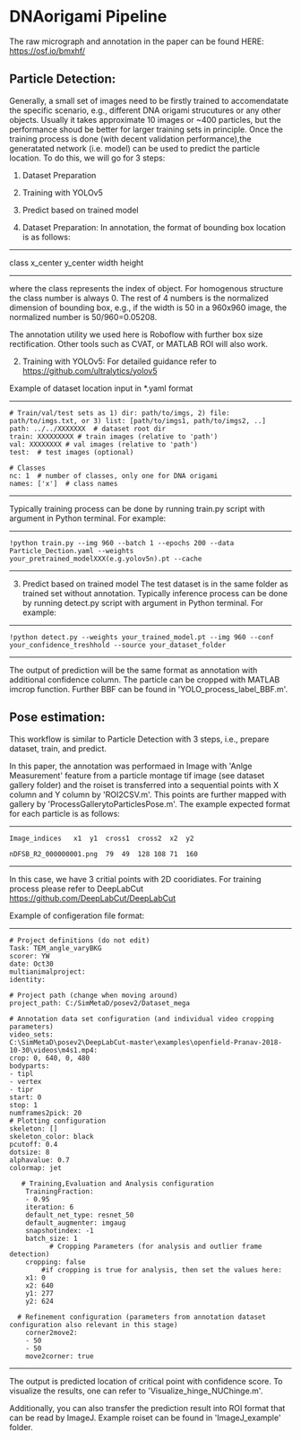 # DNAorigami Pipeline
The raw micrograph and annotation in the paper can be found HERE: https://osf.io/bmxhf/

## Particle Detection:

Generally, a small set of images need to be firstly trained to accomendatate the specific scenario, e.g., different DNA origami strucutures or any other objects. Usually it takes approximate 10 images or ~400 particles, but the performance shoud be better for larger training sets in principle. Once the training process is done (with decent validation performance),the generatated network (i.e. model) can be used to predict the particle location.
To do this, we will go for 3 steps:

1. Dataset Preparation
2. Training with YOLOv5
3. Predict based on trained model

1. Dataset Preparation:
In annotation, the format of bounding box location is as follows:

**************************
class x_center y_center width height
**************************
where the class represents the index of object. For homogenous structure the class number is always 0. The rest of 4 numbers is the normalized dimension of bounding box, e.g., if the width is 50 in a 960x960 image, the normalized number is 50/960=0.05208.

The annotation utility we used here is Roboflow with further box size rectification. Other 
tools such as CVAT, or MATLAB ROI will also work.

2. Training with YOLOv5: For detailed guidance refer to https://github.com/ultralytics/yolov5


Example of dataset location input in *.yaml format

**************************
    # Train/val/test sets as 1) dir: path/to/imgs, 2) file: path/to/imgs.txt, or 3) list: [path/to/imgs1, path/to/imgs2, ..]
    path: ../../XXXXXXX  # dataset root dir
    train: XXXXXXXXX # train images (relative to 'path') 
    val: XXXXXXXX # val images (relative to 'path') 
    test:  # test images (optional)

    # Classes
    nc: 1  # number of classes, only one for DNA origami
    names: ['x']  # class names
*****************************

Typically training process can be done by running train.py script with argument in Python terminal. For example:

*******************************
    !python train.py --img 960 --batch 1 --epochs 200 --data Particle_Dection.yaml --weights your_pretrained_modelXXX(e.g.yolov5n).pt --cache
********************************


3. Predict based on trained model
The test dataset is in the same folder as trained set without annotation.
Typically inference process can be done by running detect.py script with argument in Python terminal. For example:

*******************************
    !python detect.py --weights your_trained_model.pt --img 960 --conf your_confidence_treshhold --source your_dataset_folder
********************************

The output of prediction will be the same format as annotation with additional confidence column. The particle can be cropped with MATLAB imcrop function. Further BBF can be found in 'YOLO_process_label_BBF.m'.



## Pose estimation:
This workflow is similar to Particle Detection with 3 steps, i.e., prepare dataset, train, and predict. 


In this paper, the annotation was performaed in Image with 'Anlge Measurement' feature from a particle montage tif image (see dataset gallery folder) and the roiset is transferred into a sequential points with X column and Y column by 'ROI2CSV.m'. This points are further mapped with gallery by 'ProcessGallerytoParticlesPose.m'.
The example expected format for each particle is as follows:

*************************************************************
    Image_indices	x1	y1	cross1	cross2	x2	y2

    nDFSB_R2_000000001.png	79	49	128	108	71	160
****************************************************************

In this case, we have 3 critial points with 2D cooridiates. For training process please refer to DeepLabCut https://github.com/DeepLabCut/DeepLabCut

Example of configeration file format:


*********************************
    # Project definitions (do not edit)
    Task: TEM_angle_varyBKG
    scorer: YW
    date: Oct30
    multianimalproject:
    identity:

    # Project path (change when moving around)
    project_path: C:/SimMetaD/posev2/Dataset_mega

    # Annotation data set configuration (and individual video cropping parameters)
    video_sets:
    C:\SimMetaD\posev2\DeepLabCut-master\examples\openfield-Pranav-2018-10-30\videos\m4s1.mp4:
    crop: 0, 640, 0, 480
    bodyparts:
    - tipl
    - vertex
    - tipr
    start: 0
    stop: 1
    numframes2pick: 20
    # Plotting configuration
    skeleton: []
    skeleton_color: black
    pcutoff: 0.4
    dotsize: 8
    alphavalue: 0.7
    colormap: jet

       # Training,Evaluation and Analysis configuration
        TrainingFraction:
        - 0.95
        iteration: 6
        default_net_type: resnet_50
        default_augmenter: imgaug
        snapshotindex: -1
        batch_size: 1
              # Cropping Parameters (for analysis and outlier frame detection)
        cropping: false
            #if cropping is true for analysis, then set the values here:
        x1: 0
        x2: 640
        y1: 277
        y2: 624

      # Refinement configuration (parameters from annotation dataset configuration also relevant in this stage)
        corner2move2:
        - 50
        - 50
        move2corner: true
**********************************

The output is predicted location of critical point with confidence score. To visualize the results, one can refer to 'Visualize_hinge_NUChinge.m'.

Additionally, you can also transfer the prediction result into ROI format that can be read by ImageJ. Example roiset can be found in 'ImageJ_example' folder.



